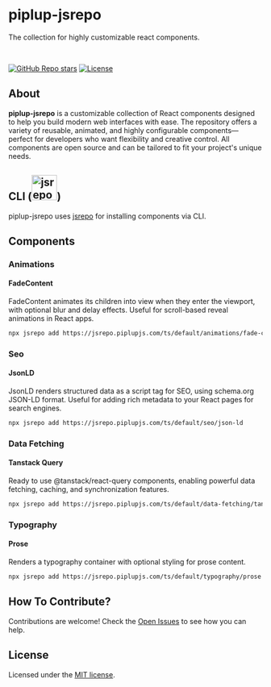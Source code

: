 # piplup-jsrepo

The collection for highly customizable react components.

<br />

<a href="https://github.com/sadik-malik/piplup-jsrepo/stargazers"><img alt="GitHub Repo stars" src="https://img.shields.io/github/stars/sadik-malik/piplup-jsrepo"></a>
<a href="https://github.com/sadik-malik/piplup-jsrepo/blob/main/LICENSE"><img alt="License" src="https://img.shields.io/badge/License-MIT-magenta"></a>

## About

**piplup-jsrepo** is a customizable collection of React components designed to help you build modern web interfaces with ease. The repository offers a variety of reusable, animated, and highly configurable components—perfect for developers who want flexibility and creative control. All components are open source and can be tailored to fit your project's unique needs.


## CLI (<a href="https://jsrepo.dev"><img src="https://jsrepo.dev/badges/jsrepo.svg" width="50" alt="jsrepo"></a>)

piplup-jsrepo uses [jsrepo](https://jsrepo.dev) for installing components via CLI.

## Components

### Animations

#### FadeContent
FadeContent animates its children into view when they enter the viewport, with optional blur and delay effects. Useful for scroll-based reveal animations in React apps.

```bash
npx jsrepo add https://jsrepo.piplupjs.com/ts/default/animations/fade-content
```

### Seo

#### JsonLD
JsonLD renders structured data as a script tag for SEO, using schema.org JSON-LD format. Useful for adding rich metadata to your React pages for search engines.

```bash
npx jsrepo add https://jsrepo.piplupjs.com/ts/default/seo/json-ld
```
### Data Fetching

#### Tanstack Query
Ready to use @tanstack/react-query components, enabling powerful data fetching, caching, and synchronization features.

```bash
npx jsrepo add https://jsrepo.piplupjs.com/ts/default/data-fetching/tanstack-query
```


### Typography

#### Prose
Renders a typography container with optional styling for prose content.

```bash
npx jsrepo add https://jsrepo.piplupjs.com/ts/default/typography/prose
```

## How To Contribute?

Contributions are welcome! Check the [Open Issues](https://github.com/sadik-malik/piplup-jsrepo/issues) to see how you can help.

## License

Licensed under the [MIT license](https://github.com/sadik-malik/piplup-jsrepo/blob/main/LICENSE).
